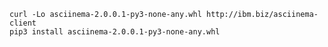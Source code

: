     curl -Lo asciinema-2.0.0.1-py3-none-any.whl http://ibm.biz/asciinema-client
    pip3 install asciinema-2.0.0.1-py3-none-any.whl

